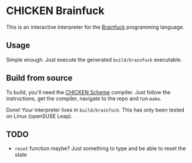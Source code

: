# CHICKEN Brainfuck
This is an interactive interpreter for the 
[Brainfuck](https://en.wikipedia.org/wiki/Brainfuck) programming language.

## Usage
Simple enough. Just execute the generated `build/brainfuck` executable.

## Build from source
To build, you'll need the [CHICKEN Scheme](http://code.call-cc.org/) compiler.
Just follow the instructions, get the compiler, navigate to the repo and run
`make`.

Done! Your interpreter lives in `build/brainfuck`. This has only been tested on
Linux (openSUSE Leap).

## TODO
 * `reset` function maybe? Just something to type and be able to reset the state
